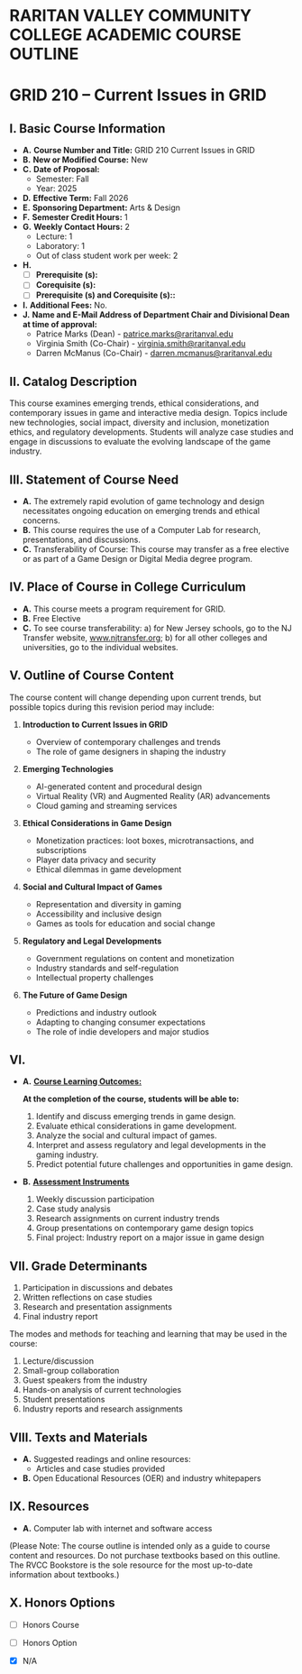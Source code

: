 # RARITAN VALLEY COMMUNITY COLLEGE ACADEMIC COURSE OUTLINE

# GRID 210 – Current Issues in GRID

## I. Basic Course Information

- **A.** **Course Number and Title:** GRID 210 Current Issues in GRID
- **B.** **New or Modified Course:** New
- **C.** **Date of Proposal:**  
    - Semester: Fall  
    - Year: 2025
- **D.** **Effective Term:** Fall 2026
- **E.** **Sponsoring Department:** Arts & Design
- **F.** **Semester Credit Hours:** 1
- **G.** **Weekly Contact Hours:** 2  
    - Lecture: 1
    - Laboratory: 1  
    - Out of class student work per week: 2
- **H.** 
    - [ ] **Prerequisite (s):**
    - [ ] **Corequisite (s):** 
    - [ ] **Prerequisite (s) and **Corequisite (s):**:**
- **I.** **Additional Fees:** No.
- **J.** **Name and E-Mail Address of Department Chair and Divisional Dean at time of approval:** 
    - Patrice Marks (Dean) - patrice.marks@raritanval.edu
    - Virginia Smith (Co-Chair) - virginia.smith@raritanval.edu
    - Darren McManus (Co-Chair) - darren.mcmanus@raritanval.edu

## II. Catalog Description

This course examines emerging trends, ethical considerations, and contemporary issues in game and interactive media design. Topics include new technologies, social impact, diversity and inclusion, monetization ethics, and regulatory developments. Students will analyze case studies and engage in discussions to evaluate the evolving landscape of the game industry.

## III. Statement of Course Need

- **A.** The extremely rapid evolution of game technology and design necessitates ongoing education on emerging trends and ethical concerns.
- **B.** This course requires the use of a Computer Lab for research, presentations, and discussions.
- **C.** Transferability of Course: This course may transfer as a free elective or as part of a Game Design or Digital Media degree program.

## IV. Place of Course in College Curriculum

- **A.** This course meets a program requirement for GRID.
- **B.** Free Elective
- **C.** To see course transferability: a) for New Jersey schools, go to the NJ Transfer website, www.njtransfer.org; b) for all other colleges and universities, go to the individual websites.

## V. Outline of Course Content

The course content will change depending upon current trends, but possible topics during this revision period may include:

1. **Introduction to Current Issues in GRID**  
   - Overview of contemporary challenges and trends  
   - The role of game designers in shaping the industry  
   
2. **Emerging Technologies**  
   - AI-generated content and procedural design  
   - Virtual Reality (VR) and Augmented Reality (AR) advancements  
   - Cloud gaming and streaming services  
   
3. **Ethical Considerations in Game Design**  
   - Monetization practices: loot boxes, microtransactions, and subscriptions  
   - Player data privacy and security  
   - Ethical dilemmas in game development

4. **Social and Cultural Impact of Games**  
   - Representation and diversity in gaming  
   - Accessibility and inclusive design  
   - Games as tools for education and social change  
   
5. **Regulatory and Legal Developments**  
   - Government regulations on content and monetization  
   - Industry standards and self-regulation  
   - Intellectual property challenges  
   
6. **The Future of Game Design**  
   - Predictions and industry outlook  
   - Adapting to changing consumer expectations  
   - The role of indie developers and major studios

## VI. 

- **A.** **<u>Course Learning Outcomes:</u>**  

    **At the completion of the course, students will be able to:**  
    1. Identify and discuss emerging trends in game design.  
    2. Evaluate ethical considerations in game development.  
    3. Analyze the social and cultural impact of games.  
    4. Interpret and assess regulatory and legal developments in the gaming industry.  
    5. Predict potential future challenges and opportunities in game design.  

- **B.** **<u>Assessment Instruments</u>**  
    1. Weekly discussion participation  
    2. Case study analysis  
    3. Research assignments on current industry trends  
    4. Group presentations on contemporary game design topics  
    5. Final project: Industry report on a major issue in game design  

## VII. Grade Determinants

1. Participation in discussions and debates  
2. Written reflections on case studies  
3. Research and presentation assignments  
4. Final industry report  

The modes and methods for teaching and learning that may be used in the course:

1. Lecture/discussion  
2. Small-group collaboration  
3. Guest speakers from the industry  
4. Hands-on analysis of current technologies  
5. Student presentations  
6. Industry reports and research assignments  

## VIII. Texts and Materials
- **A.** Suggested readings and online resources:
    - Articles and case studies provided 
- **B.** Open Educational Resources (OER) and industry whitepapers

## IX. Resources
- **A.** Computer lab with internet and software access

(Please Note: The course outline is intended only as a guide to course content and resources. Do not purchase textbooks based on this outline. The RVCC Bookstore is the sole resource for the most up-to-date information about textbooks.)

## X. Honors Options
- [ ] Honors Course
- [ ] Honors Option
- [x] N/A

